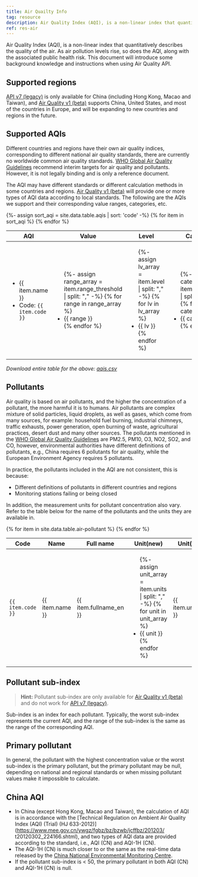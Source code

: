 ```yaml
---
title: Air Quailty Info
tag: resource
description: Air Quality Index (AQI), is a non-linear index that quantitatively describes the quality of the air. As air pollution levels rise, so does the AQI, along with the associated public health risk. This document will introduce some background knowledge and instructions when using Air Quality API.
ref: res-air
---
```


Air Quality Index (AQI), is a non-linear index that quantitatively describes the quality of the air. As air pollution levels rise, so does the AQI, along with the associated public health risk. This document will introduce some background knowledge and instructions when using Air Quality API.

## Supported regions

[API v7 (legacy)](/en/docs/api/air/) is only available for China (including Hong Kong, Macao and Taiwan), and [Air Quality v1 (beta)](/en/docs/api/air-quality/) supports China, United States, and most of the countries in Europe, and will be expanding to new countries and regions in the future.

## Supported AQIs

Different countries and regions have their own air quality indices, corresponding to different national air quality standards, there are currently no worldwide common air quality standards. [WHO Global Air Quality Guidelines](https://www.who.int/news-room/feature-stories/detail/what-are-the-who-air-quality-guidelines) recommend interim targets for air quality and pollutants. However, it is not legally binding and is only a reference document.

The AQI may have different standards or different calculation methods in some countries and regions. [Air Quality v1 (beta)](/en/docs/api/air-quality/) will provide one or more types of AQI data according to local standards. The following are the AQIs we support and their corresponding value ranges, categories, etc.

<table>
  <thead>
    <tr>
      <th>AQI</th>
      <th>Value</th>
      <th>Level</th>
      <th>Category</th>
      <th>Color</th>
    </tr>
  </thead>
  <tbody>
  {%- assign sort_aqi = site.data.table.aqis | sort: 'code' -%}
  {% for item in sort_aqi %}
    <tr>
        <td>
          <ul class="clear-list">
            <li>{{ item.name  }}</li>
            <li>Code: <code>{{ item.code }}</code></li>
          </ul>
        </td>
        <td>
            <ul class="clear-list">
            {%- assign range_array = item.range_threshold | split: "," -%}
            {% for range in range_array %}
                <li>{{ range }}</li>
            {% endfor %}
            </ul>
        </td>
        <td>
            <ul class="clear-list">
            {%- assign lv_array = item.level | split: "," -%}
            {% for lv in lv_array %}
                <li>{{ lv }}</li>
            {% endfor %}
            </ul>
        </td>
        <td>
            <ul class="clear-list">
            {%- assign cate_array = item.category_en | split: "," -%}
            {% for cate in cate_array %}
                <li>{{ cate }}</li>
            {% endfor %}
            </ul>
        </td>
        <td>
            <ul class="clear-list">
            {%- assign color_array = item.color_rgb | split: "|" -%}
            {% for color in color_array %}
                <li>{{ color }}</li>
            {% endfor %}
            </ul>
        </td> 
    </tr>
  {% endfor %}  
  </tbody>
</table>

*Download entire table for the above: [aqis.csv](https://raw.githubusercontent.com/qwd/dev-site/master/_data/table/aqis.csv)*


## Pollutants

Air quality is based on air pollutants, and the higher the concentration of a pollutant, the more harmful it is to humans. Air pollutants are complex mixture of solid particles, liquid droplets, as well as gases, which come from many sources, for example: household fuel burning, industrial chimneys, traffic exhausts, power generation, open burning of waste, agricultural practices, desert dust and many other sources. The pollutants mentioned in the [WHO Global Air Quality Guidelines](https://www.who.int/news-room/feature-stories/detail/what-are-the-who-air-quality-guidelines) are PM2.5, PM10, O3, NO2, SO2, and CO, however, environmental authorities have different definitions of pollutants, e.g., China requires 6 pollutants for air quality, while the European Environment Agency requires 5 pollutants.

In practice, the pollutants included in the AQI are not consistent, this is because:

- Different definitions of pollutants in different countries and regions
- Monitoring stations failing or being closed

In addition, the measurement units for pollutant concentration also vary. Refer to the table below for the name of the pollutants and the units they are available in.

<table>
  <thead>
    <tr>
      <th>Code</th>
      <th>Name</th>
      <th>Full name</th>
      <th>Unit(new)</th>
      <th>Unit(legacy)</th>
    </tr>
  </thead>
  <tbody>
  {% for item in site.data.table.air-pollutant %}
    <tr>
      <td><code>{{ item.code  }}</code></td>
      <td>{{ item.name  }}</td>
      <td>{{ item.fullname_en }}</td>
      <td>
        <ul class="clear-list">
        {%- assign unit_array = item.units | split: "," -%}
        {% for unit in unit_array %}
            <li>{{ unit }}</li>
        {% endfor %}
        </ul>
      </td>
      <td>{{ item.units_apiv7  }}</td>
    </tr>
  {% endfor %}  
  </tbody>
</table>

## Pollutant sub-index

> **Hint:** Pollutant sub-index are only available for [Air Quality v1 (beta)](/en/docs/api/air-quality/) and do not work for [API v7 (legacy)](/en/docs/api/air/).

Sub-index is an index for each pollutant. Typically, the worst sub-index represents the current AQI, and the range of the sub-index is the same as the range of the corresponding AQI.

## Primary pollutant

In general, the pollutant with the highest concentration value or the worst sub-index is the primary pollutant, but the primary pollutant may be null, depending on national and regional standards or when missing pollutant values make it impossible to calculate.

## China AQI

- In China (except Hong Kong, Macao and Taiwan), the calculation of AQI is in accordance with the [Technical Regulation on Ambient Air Quality Index (AQI) (Trial) (HJ 633-2012)](https://www.mee.gov.cn/ywgz/fgbz/bz/bzwb/jcffbz/201203/ t20120302_224166.shtml), and two types of AQI data are provided according to the standard, i.e., AQI (CN) and AQI-1H (CN).
- The AQI-1H (CN) is much closer to or the same as the real-time data released by the [China National Environmental Monitoring Centre](http://www.cnemc.cn/).
- If the pollutant sub-index is < 50, the primary pollutant in both AQI (CN) and AQI-1H (CN) is null.